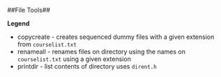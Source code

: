##File Tools##

**Legend**
* copycreate - creates sequenced dummy files with a given extension from `courselist.txt`
* renameall - renames files on directory using the names on `courselist.txt` using a given extension
* printdir - list contents of directory uses `dirent.h`